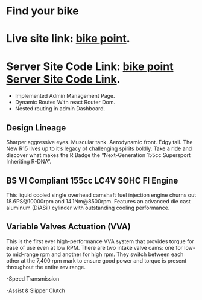 # Find your bike

# Live site link: [bike point](https://booking-dotcom.web.app/home).

# Server Site Code Link: [bike point Server Site Code Link](https://github.com/AdilMahmoudRion/-bikePointServerSiteCode).

- Implemented Admin Management Page.
- Dynamic Routes With react Router Dom.
- Nested routing in admin Dashboard.

## Design Lineage

Sharper aggressive eyes. Muscular tank. Aerodynamic front. Edgy tail. The New R15 lives up to it’s legacy of challenging spirits boldly. Take a ride and discover what makes the R Badge the “Next-Generation 155cc Supersport Inheriting R-DNA”.

## BS VI Compliant 155cc LC4V SOHC FI Engine

This liquid cooled single overhead camshaft fuel injection engine churns out 18.6PS@10000rpm and 14.1Nm@8500rpm. Features an advanced die cast aluminum (DiASil) cylinder with outstanding cooling performance.

## Variable Valves Actuation (VVA)

This is the first ever high-performance VVA system that provides torque for ease of use even at low RPM. There are two intake valve cams: one for low- to mid-range rpm and another for high rpm. They switch between each other at the 7,400 rpm mark to ensure good power and torque is present throughout the entire rev range.

-Speed Transmission

-Assist & Slipper Clutch
